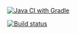[![Java CI with Gradle](https://github.com/IrinaSanna/RestAPICI/actions/workflows/gradle.yml/badge.svg)](https://github.com/IrinaSanna/RestAPICI/actions/workflows/gradle.yml)

[![Build status](https://ci.appveyor.com/api/projects/status/4lhlbjox6dlo2yex?svg=true)](https://ci.appveyor.com/project/IrinaSanna/restapici)